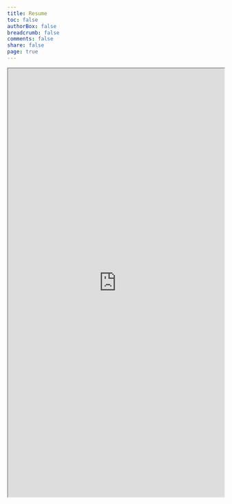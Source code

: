 ```yaml
---
title: Resume
toc: false
authorBox: false
breadcrumb: false
comments: false
share: false
page: true
---
```


<iframe src="https://rawcdn.githack.com/s-lasch/personal-site/866577926b45d7ef473291e3c5e2de67d0840f27/images/Resume.pdf" height="1000px" width="100%"></iframe>
